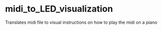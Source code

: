 # midi_to_LED_visualization
Translates midi file to visual instructions on how to play the midi on a piano

